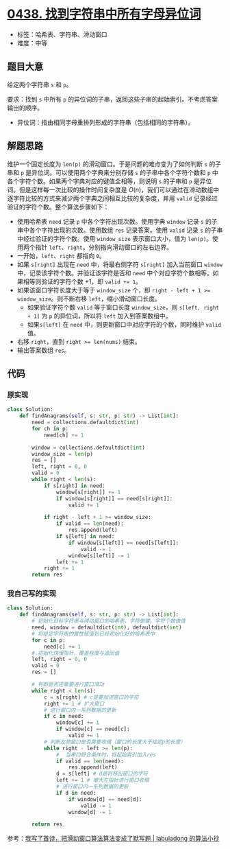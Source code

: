 # [0438. 找到字符串中所有字母异位词](https://leetcode.cn/problems/find-all-anagrams-in-a-string/)

- 标签：哈希表、字符串、滑动窗口
- 难度：中等

## 题目大意

给定两个字符串 `s` 和 `p`。

要求：找到 `s` 中所有 `p` 的异位词的子串，返回这些子串的起始索引。不考虑答案输出的顺序。

- 异位词：指由相同字母重排列形成的字符串（包括相同的字符串）。

## 解题思路

维护一个固定长度为 `len(p)` 的滑动窗口。于是问题的难点变为了如何判断 `s` 的子串和 `p` 是异位词。可以使用两个字典来分别存储 `s` 的子串中各个字符个数和 `p` 中各个字符个数。如果两个字典对应的键值全相等，则说明 `s` 的子串和 `p` 是异位词。但是这样每一次比较的操作时间复杂度是 $O(n)$，我们可以通过在滑动数组中逐字符比较的方式来减少两个字典之间相互比较的复杂度，并用 `valid` 记录经过验证的字符个数。整个算法步骤如下：

- 使用哈希表 `need` 记录 `p` 中各个字符出现次数。使用字典 `window` 记录 `s` 的子串中各个字符出现的次数。使用数组 `res` 记录答案。使用 `valid` 记录 `s` 的子串中经过验证的字符个数。使用 `window_size` 表示窗口大小，值为 `len(p)`。使用两个指针 `left`、`right`。分别指向滑动窗口的左右边界。
- 一开始，`left`、`right` 都指向 `0`。
- 如果 `s[right]` 出现在 `need` 中，将最右侧字符 `s[right]` 加入当前窗口 `window` 中，记录该字符个数。并验证该字符是否和 `need` 中个对应字符个数相等。如果相等则验证的字符个数 +1，即 `valid += 1`。
- 如果该窗口字符长度大于等于 `window_size` 个，即 `right - left + 1 >= window_size`。则不断右移 `left`，缩小滑动窗口长度。
  - 如果验证字符个数 `valid` 等于窗口长度 `window_size`，则 `s[left, right + 1]` 为 `p` 的异位词，所以将 `left` 加入到答案数组中。
  - 如果`s[left]` 在 `need` 中，则更新窗口中对应字符的个数，同时维护 `valid` 值。
- 右移 `right`，直到 `right >= len(nums)` 结束。
- 输出答案数组 `res`。

## 代码

### 原实现

```Python
class Solution:
    def findAnagrams(self, s: str, p: str) -> List[int]:
        need = collections.defaultdict(int)
        for ch in p:
            need[ch] += 1

        window = collections.defaultdict(int)
        window_size = len(p)
        res = []
        left, right = 0, 0
        valid = 0
        while right < len(s):
            if s[right] in need:
                window[s[right]] += 1
                if window[s[right]] == need[s[right]]:
                    valid += 1

            if right - left + 1 >= window_size:
                if valid == len(need):
                    res.append(left)
                if s[left] in need:
                    if window[s[left]] == need[s[left]]:
                        valid -= 1
                    window[s[left]] -= 1
                left += 1
            right += 1
        return res
```

### 我自己写的实现

```python
class Solution:
    def findAnagrams(self, s: str, p: str) -> List[int]:
        # 初始化目标字符串与滑动窗口的哈希表，字符做键，字符个数做值
        need, window = defaultdict(int), defaultdict(int)
        # 将给定字符串的属性赋值到已经初始化好的哈希表中
        for c in p:
            need[c] += 1
        # 初始化快慢指针，覆盖程度与返回值
        left, right = 0, 0 
        valid = 0
        res = []

        # 判断是否还需要进行窗口滑动
        while right < len(s):
            c = s[right] # c是要加进窗口的字符
            right += 1 # 扩大窗口
            # 进行窗口内一系列数据的更新
            if c in need:
                window[c] += 1
                if window[c] == need[c]:
                    valid += 1
            # 判断左侧窗口是否需要收缩（窗口的长度大于给定p的长度）
            while right - left >= len(p):
                #  当串口符合条件时，将起始索引加入res
                if valid == len(need):
                    res.append(left)
                d = s[left] # d是将移出窗口的字符
                left += 1 # 增大左指针进行窗口收缩
                # 进行窗口内一系列数据的更新
                if d in need:
                    if window[d] == need[d]:
                        valid -= 1
                    window[d] -= 1

        return res
```

参考：[我写了首诗，把滑动窗口算法算法变成了默写题 | labuladong 的算法小抄](https://labuladong.github.io/algo/di-yi-zhan-da78c/shou-ba-sh-48c1d/wo-xie-le--f7a92/#三、找所有字母异位词)
